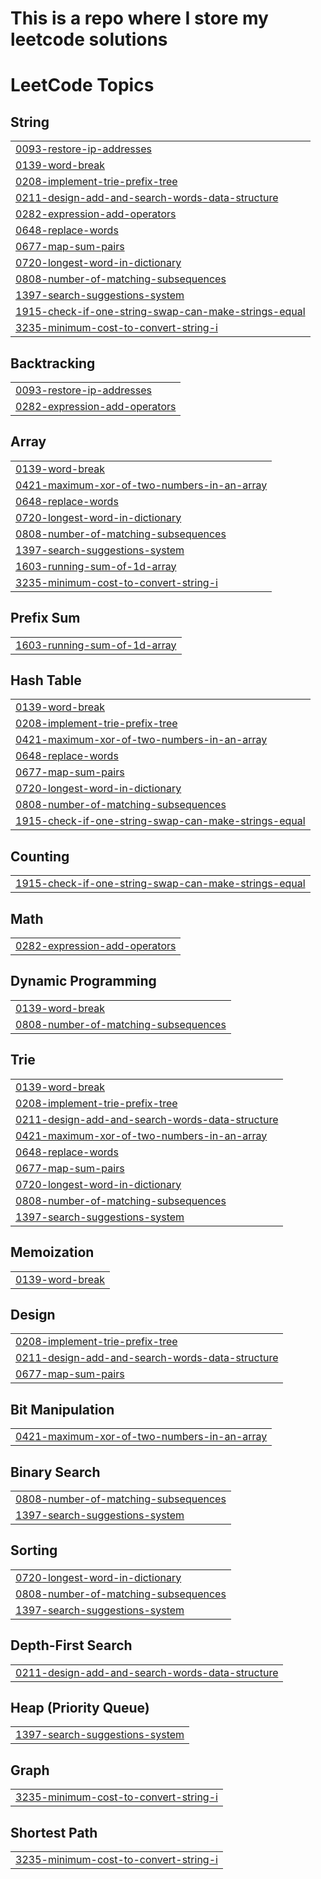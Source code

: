 # This is a repo where I store my leetcode solutions

<!---LeetCode Topics Start-->
# LeetCode Topics
## String
|  |
| ------- |
| [0093-restore-ip-addresses](https://github.com/tademusk/leetcode/tree/master/0093-restore-ip-addresses) |
| [0139-word-break](https://github.com/tademusk/leetcode/tree/master/0139-word-break) |
| [0208-implement-trie-prefix-tree](https://github.com/tademusk/leetcode/tree/master/0208-implement-trie-prefix-tree) |
| [0211-design-add-and-search-words-data-structure](https://github.com/tademusk/leetcode/tree/master/0211-design-add-and-search-words-data-structure) |
| [0282-expression-add-operators](https://github.com/tademusk/leetcode/tree/master/0282-expression-add-operators) |
| [0648-replace-words](https://github.com/tademusk/leetcode/tree/master/0648-replace-words) |
| [0677-map-sum-pairs](https://github.com/tademusk/leetcode/tree/master/0677-map-sum-pairs) |
| [0720-longest-word-in-dictionary](https://github.com/tademusk/leetcode/tree/master/0720-longest-word-in-dictionary) |
| [0808-number-of-matching-subsequences](https://github.com/tademusk/leetcode/tree/master/0808-number-of-matching-subsequences) |
| [1397-search-suggestions-system](https://github.com/tademusk/leetcode/tree/master/1397-search-suggestions-system) |
| [1915-check-if-one-string-swap-can-make-strings-equal](https://github.com/tademusk/leetcode/tree/master/1915-check-if-one-string-swap-can-make-strings-equal) |
| [3235-minimum-cost-to-convert-string-i](https://github.com/tademusk/leetcode/tree/master/3235-minimum-cost-to-convert-string-i) |
## Backtracking
|  |
| ------- |
| [0093-restore-ip-addresses](https://github.com/tademusk/leetcode/tree/master/0093-restore-ip-addresses) |
| [0282-expression-add-operators](https://github.com/tademusk/leetcode/tree/master/0282-expression-add-operators) |
## Array
|  |
| ------- |
| [0139-word-break](https://github.com/tademusk/leetcode/tree/master/0139-word-break) |
| [0421-maximum-xor-of-two-numbers-in-an-array](https://github.com/tademusk/leetcode/tree/master/0421-maximum-xor-of-two-numbers-in-an-array) |
| [0648-replace-words](https://github.com/tademusk/leetcode/tree/master/0648-replace-words) |
| [0720-longest-word-in-dictionary](https://github.com/tademusk/leetcode/tree/master/0720-longest-word-in-dictionary) |
| [0808-number-of-matching-subsequences](https://github.com/tademusk/leetcode/tree/master/0808-number-of-matching-subsequences) |
| [1397-search-suggestions-system](https://github.com/tademusk/leetcode/tree/master/1397-search-suggestions-system) |
| [1603-running-sum-of-1d-array](https://github.com/tademusk/leetcode/tree/master/1603-running-sum-of-1d-array) |
| [3235-minimum-cost-to-convert-string-i](https://github.com/tademusk/leetcode/tree/master/3235-minimum-cost-to-convert-string-i) |
## Prefix Sum
|  |
| ------- |
| [1603-running-sum-of-1d-array](https://github.com/tademusk/leetcode/tree/master/1603-running-sum-of-1d-array) |
## Hash Table
|  |
| ------- |
| [0139-word-break](https://github.com/tademusk/leetcode/tree/master/0139-word-break) |
| [0208-implement-trie-prefix-tree](https://github.com/tademusk/leetcode/tree/master/0208-implement-trie-prefix-tree) |
| [0421-maximum-xor-of-two-numbers-in-an-array](https://github.com/tademusk/leetcode/tree/master/0421-maximum-xor-of-two-numbers-in-an-array) |
| [0648-replace-words](https://github.com/tademusk/leetcode/tree/master/0648-replace-words) |
| [0677-map-sum-pairs](https://github.com/tademusk/leetcode/tree/master/0677-map-sum-pairs) |
| [0720-longest-word-in-dictionary](https://github.com/tademusk/leetcode/tree/master/0720-longest-word-in-dictionary) |
| [0808-number-of-matching-subsequences](https://github.com/tademusk/leetcode/tree/master/0808-number-of-matching-subsequences) |
| [1915-check-if-one-string-swap-can-make-strings-equal](https://github.com/tademusk/leetcode/tree/master/1915-check-if-one-string-swap-can-make-strings-equal) |
## Counting
|  |
| ------- |
| [1915-check-if-one-string-swap-can-make-strings-equal](https://github.com/tademusk/leetcode/tree/master/1915-check-if-one-string-swap-can-make-strings-equal) |
## Math
|  |
| ------- |
| [0282-expression-add-operators](https://github.com/tademusk/leetcode/tree/master/0282-expression-add-operators) |
## Dynamic Programming
|  |
| ------- |
| [0139-word-break](https://github.com/tademusk/leetcode/tree/master/0139-word-break) |
| [0808-number-of-matching-subsequences](https://github.com/tademusk/leetcode/tree/master/0808-number-of-matching-subsequences) |
## Trie
|  |
| ------- |
| [0139-word-break](https://github.com/tademusk/leetcode/tree/master/0139-word-break) |
| [0208-implement-trie-prefix-tree](https://github.com/tademusk/leetcode/tree/master/0208-implement-trie-prefix-tree) |
| [0211-design-add-and-search-words-data-structure](https://github.com/tademusk/leetcode/tree/master/0211-design-add-and-search-words-data-structure) |
| [0421-maximum-xor-of-two-numbers-in-an-array](https://github.com/tademusk/leetcode/tree/master/0421-maximum-xor-of-two-numbers-in-an-array) |
| [0648-replace-words](https://github.com/tademusk/leetcode/tree/master/0648-replace-words) |
| [0677-map-sum-pairs](https://github.com/tademusk/leetcode/tree/master/0677-map-sum-pairs) |
| [0720-longest-word-in-dictionary](https://github.com/tademusk/leetcode/tree/master/0720-longest-word-in-dictionary) |
| [0808-number-of-matching-subsequences](https://github.com/tademusk/leetcode/tree/master/0808-number-of-matching-subsequences) |
| [1397-search-suggestions-system](https://github.com/tademusk/leetcode/tree/master/1397-search-suggestions-system) |
## Memoization
|  |
| ------- |
| [0139-word-break](https://github.com/tademusk/leetcode/tree/master/0139-word-break) |
## Design
|  |
| ------- |
| [0208-implement-trie-prefix-tree](https://github.com/tademusk/leetcode/tree/master/0208-implement-trie-prefix-tree) |
| [0211-design-add-and-search-words-data-structure](https://github.com/tademusk/leetcode/tree/master/0211-design-add-and-search-words-data-structure) |
| [0677-map-sum-pairs](https://github.com/tademusk/leetcode/tree/master/0677-map-sum-pairs) |
## Bit Manipulation
|  |
| ------- |
| [0421-maximum-xor-of-two-numbers-in-an-array](https://github.com/tademusk/leetcode/tree/master/0421-maximum-xor-of-two-numbers-in-an-array) |
## Binary Search
|  |
| ------- |
| [0808-number-of-matching-subsequences](https://github.com/tademusk/leetcode/tree/master/0808-number-of-matching-subsequences) |
| [1397-search-suggestions-system](https://github.com/tademusk/leetcode/tree/master/1397-search-suggestions-system) |
## Sorting
|  |
| ------- |
| [0720-longest-word-in-dictionary](https://github.com/tademusk/leetcode/tree/master/0720-longest-word-in-dictionary) |
| [0808-number-of-matching-subsequences](https://github.com/tademusk/leetcode/tree/master/0808-number-of-matching-subsequences) |
| [1397-search-suggestions-system](https://github.com/tademusk/leetcode/tree/master/1397-search-suggestions-system) |
## Depth-First Search
|  |
| ------- |
| [0211-design-add-and-search-words-data-structure](https://github.com/tademusk/leetcode/tree/master/0211-design-add-and-search-words-data-structure) |
## Heap (Priority Queue)
|  |
| ------- |
| [1397-search-suggestions-system](https://github.com/tademusk/leetcode/tree/master/1397-search-suggestions-system) |
## Graph
|  |
| ------- |
| [3235-minimum-cost-to-convert-string-i](https://github.com/tademusk/leetcode/tree/master/3235-minimum-cost-to-convert-string-i) |
## Shortest Path
|  |
| ------- |
| [3235-minimum-cost-to-convert-string-i](https://github.com/tademusk/leetcode/tree/master/3235-minimum-cost-to-convert-string-i) |
<!---LeetCode Topics End-->